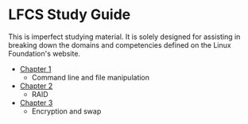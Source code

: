 # LFCS Study Guide

This is imperfect studying material. It is solely designed for assisting in breaking down the domains and competencies defined on the Linux Foundation's website.

* [Chapter 1](chapter1.md)
  * Command line and file manipulation
* [Chapter 2](chapter2.md)
  * RAID
* [Chapter 3](chapter3.md)
  * Encryption and swap
